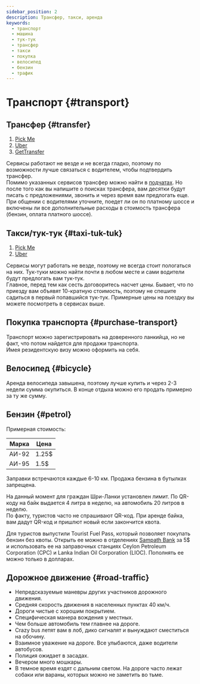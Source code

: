 ```yaml
---
sidebar_position: 2
description: Трансфер, такси, аренда
keywords:
  - транспорт
  - машина
  - тук-тук
  - трансфер
  - такси
  - покупка
  - велосипед
  - бензин
  - трафик
---
```


# Транспорт {#transport}

## Трансфер {#transfer}

1. [Pick Me](https://pickme.lk/)
2. [Uber](https://www.uber.com/lk/en/)
3. [GetTransfer](https://gettransfer.com/en)

Сервисы работают не везде и не всегда гладко, поэтому по возможности лучше связаться с водителем, чтобы подтвердить трансфер.  
Помимо указанных сервисов трансфер можно найти в [подчатах](../../chats.md#chats). Но после того как вы напишите о поисках трансфера, вам десятки будут писать с предложениями, звонить и через время вам предлогать еще. При общении с водителями уточните, поедет ли он по платному шоссе и включены ли все дополнительные расходы в стоимость трансфера (бензин, оплата платного шоссе).

## Такси/тук-тук {#taxi-tuk-tuk}

1. [Pick Me](https://pickme.lk/)
2. [Uber](https://www.uber.com/lk/en/)

Сервисы могут работать не везде, поэтому не всегда стоит пологаться на них.
Тук-туки можно найти почти в любом месте и сами водители будут предлогать вам тук-тук.  
Главное, перед тем как сесть договоритесь насчет цены. Бывает, что по приезду вам объявят 10-кратную стоимость, поэтому не спешите садиться в первый попавшийся тук-тук. Примерные цены на поездку вы можете посмотреть в сервисах выше.

## Покупка транспорта {#purchase-transport}

Транспорт можно зарегистрировать на доверенного ланкийца, но не факт, что потом найдется для продажи транспорта.  
Имея резидентскую визу можно оформить на себя.

## Велосипед {#bicycle}

Аренда велосипеда завышена, поэтому лучше купить и через 2-3 недели сумма окупиться. В конце отдыха можно его продать примерно за ту же сумму.

## Бензин {#petrol}

Примерная стоимость:

| Марка | Цена  |
| ----- | ----- |
| АИ-92 | 1.25$ |
| АИ-95 | 1.5$  |

Заправки встречаются каждые 6-10 км. Продажа бензина в бутылках запрещена.

На данный момент для граждан Шри-Ланки установлен лимит. По QR-коду на байк выдается 4 литра в неделю, на автомобиль 20 литров в неделю.  
По факту, туристов часто не спрашивают QR-код. При аренде байка, вам дадут QR-код и пришлют новый если закончится квота.

Для туристов выпустили Tourist Fuel Pass, который позволяет покупать бензин без квоты. Открыть ее можно в отделениях [Sampath Bank](https://www.sampath.lk/en/) за 5$ и использовать ее на заправочных станциях Ceylon Petroleum Corporation (CPC) и Lanka Indian Oil Corporation (LIOC). Пополнять ее можно только в долларах.

## Дорожное движение {#road-traffic}

- Непредсказуемые маневры других участников дорожного движения.
- Средняя скорость движения в населенных пунктах 40 км/ч.
- Дороги чистые с хорошим покрытием.
- Специфическая манера вождения у местных.
- Чем больше автомобиль тем главнее на дороге.
- Crazy bus летят вам в лоб, дико сигналят и вынуждают сместиться на обочину.
- Взаимное уважение на дороге. Все улыбаются, даже водители автобусов.
- Полиция ожидает в засадах.
- Вечером много мошкары.
- В темное время ездят с дальним светом. На дороге часто лежат собаки или вараны, которых можно не заметить во тьме.
